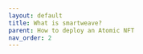 ```yaml
---
layout: default
title: What is smartweave?
parent: How to deploy an Atomic NFT
nav_order: 2
---
```


